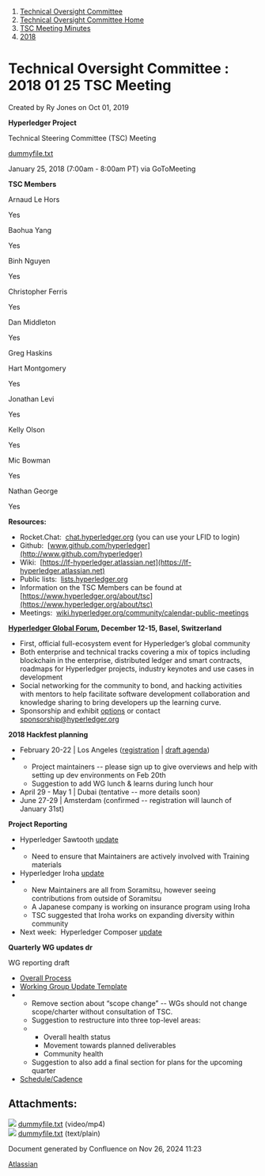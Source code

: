 1. [Technical Oversight Committee](index.html)
2. [Technical Oversight Committee Home](Technical-Oversight-Committee-Home_21430274.html)
3. [TSC Meeting Minutes](TSC-Meeting-Minutes_21448544.html)
4. [2018](2018_21448716.html)

# Technical Oversight Committee : 2018 01 25 TSC Meeting

Created by Ry Jones on Oct 01, 2019

**Hyperledger Project**

Technical Steering Committee (TSC) Meeting

[dummyfile.txt](#)

January 25, 2018 (7:00am - 8:00am PT) via GoToMeeting

**TSC Members**

Arnaud Le Hors

Yes

Baohua Yang

Yes

Binh Nguyen

Yes

Christopher Ferris

Yes

Dan Middleton

Yes

Greg Haskins

Hart Montgomery

Yes

Jonathan Levi

Yes

Kelly Olson

Yes

Mic Bowman

Yes

Nathan George

Yes

**Resources:**

- Rocket.Chat:  [chat.hyperledger.org](http://chat.hyperledger.org/) (you can use your LFID to login)
- Github:  [www.github.com/hyperledger](http://www.github.com/hyperledger)
- Wiki:  [https://lf-hyperledger.atlassian.net](https://lf-hyperledger.atlassian.net)
- Public lists:  [lists.hyperledger.org](http://lists.hyperledger.org)
- Information on the TSC Members can be found at [https://www.hyperledger.org/about/tsc](https://www.hyperledger.org/about/tsc)
- Meetings:  [wiki.hyperledger.org/community/calendar-public-meetings](http://wiki.hyperledger.org/community/calendar-public-meetings)

[**Hyperledger Global Forum**](https://www.hyperledger.org/announcements/2018/01/23/2018-hyperledger-global-forum-announced)**, December 12-15, Basel, Switzerland**

- First, official full-ecosystem event for Hyperledger’s global community
- Both enterprise and technical tracks covering a mix of topics including blockchain in the enterprise, distributed ledger and smart contracts, roadmaps for Hyperledger projects, industry keynotes and use cases in development
- Social networking for the community to bond, and hacking activities with mentors to help facilitate software development collaboration and knowledge sharing to bring developers up the learning curve.
- Sponsorship and exhibit [options](https://events.linuxfoundation.org/wp-content/uploads/2018/01/Hyperledger-Public-Summit-Prospectus.pdf) or contact [sponsorship@hyperledger.org](mailto:sponsorship@hyperledger.org)

**2018 Hackfest planning**

- February 20-22 | Los Angeles ([registration](http://www.regonline.com/hyperledgerhackfestfebruary2018) | [draft agenda](https://docs.google.com/document/d/14yNuJsFEWnVsAclKb1QjPluRKgz3rIpaApRSppJj6to/edit))
- - Project maintainers -- please sign up to give overviews and help with setting up dev environments on Feb 20th
  - Suggestion to add WG lunch &amp; learns during lunch hour
- April 29 - May 1 | Dubai (tentative -- more details soon)
- June 27-29 | Amsterdam (confirmed -- registration will launch of January 31st)

**Project Reporting**

- Hyperledger Sawtooth [update](https://lf-hyperledger.atlassian.netgroups/tsc/project-updates/sawtooth-2018-jan)
- - Need to ensure that Maintainers are actively involved with Training materials
- Hyperledger Iroha [update](https://lf-hyperledger.atlassian.netgroups/tsc/project-updates/iroha-2018-jan)
- - New Maintainers are all from Soramitsu, however seeing contributions from outside of Soramitsu
  - A Japanese company is working on insurance program using Iroha
  - TSC suggested that Iroha works on expanding diversity within community
- Next week:  Hyperledger Composer [update](https://lf-hyperledger.atlassian.netgroups/tsc/project-updates/composer-2018-feb)

**Quarterly WG updates dr**

WG reporting draft

- [Overall Process](https://lf-hyperledger.atlassian.netgroups/tsc/wg-updates)
- [Working Group Update Template](https://lf-hyperledger.atlassian.netgroups/tsc/wg-updates/template.txt)
- - Remove section about “scope change” -- WGs should not change scope/charter without consultation of TSC.
  - Suggestion to restructure into three top-level areas:
  - - Overall health status
    - Movement towards planned deliverables
    - Community health
  - Suggestion to also add a final section for plans for the upcoming quarter
- [Schedule/Cadence](https://lf-hyperledger.atlassian.netgroups/tsc/wg-update-schedule)

## Attachments:

![](images/icons/bullet_blue.gif) [dummyfile.txt](attachments/21433501/21457591.txt) (video/mp4)  
![](images/icons/bullet_blue.gif) [dummyfile.txt](attachments/21433501/21448720.txt) (text/plain)

Document generated by Confluence on Nov 26, 2024 11:23

[Atlassian](http://www.atlassian.com/)
